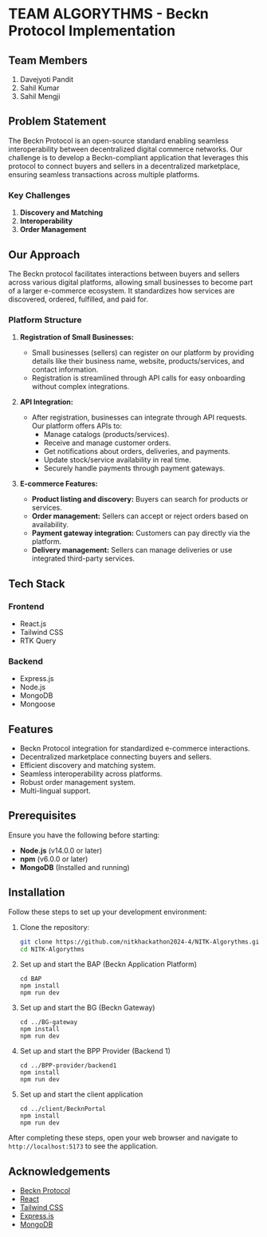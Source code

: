# TEAM ALGORYTHMS - Beckn Protocol Implementation

## Team Members
1. Davejyoti Pandit
2. Sahil Kumar
3. Sahil Mengji

## Problem Statement

The Beckn Protocol is an open-source standard enabling seamless interoperability between decentralized digital commerce networks. Our challenge is to develop a Beckn-compliant application that leverages this protocol to connect buyers and sellers in a decentralized marketplace, ensuring seamless transactions across multiple platforms.

### Key Challenges
1. **Discovery and Matching**
2. **Interoperability**
3. **Order Management**

## Our Approach

The Beckn protocol facilitates interactions between buyers and sellers across various digital platforms, allowing small businesses to become part of a larger e-commerce ecosystem. It standardizes how services are discovered, ordered, fulfilled, and paid for.

### Platform Structure

1. **Registration of Small Businesses:**
   - Small businesses (sellers) can register on our platform by providing details like their business name, website, products/services, and contact information.
   - Registration is streamlined through API calls for easy onboarding without complex integrations.

2. **API Integration:**
   - After registration, businesses can integrate through API requests. Our platform offers APIs to:
     - Manage catalogs (products/services).
     - Receive and manage customer orders.
     - Get notifications about orders, deliveries, and payments.
     - Update stock/service availability in real time.
     - Securely handle payments through payment gateways.

3. **E-commerce Features:**
   - **Product listing and discovery:** Buyers can search for products or services.
   - **Order management:** Sellers can accept or reject orders based on availability.
   - **Payment gateway integration:** Customers can pay directly via the platform.
   - **Delivery management:** Sellers can manage deliveries or use integrated third-party services.

## Tech Stack

### Frontend
- React.js
- Tailwind CSS
- RTK Query

### Backend
- Express.js
- Node.js
- MongoDB
- Mongoose

## Features

- Beckn Protocol integration for standardized e-commerce interactions.
- Decentralized marketplace connecting buyers and sellers.
- Efficient discovery and matching system.
- Seamless interoperability across platforms.
- Robust order management system.
- Multi-lingual support.

## Prerequisites

Ensure you have the following before starting:
- **Node.js** (v14.0.0 or later)
- **npm** (v6.0.0 or later)
- **MongoDB** (Installed and running)

## Installation

Follow these steps to set up your development environment:

1. Clone the repository:
   ```bash
   git clone https://github.com/nitkhackathon2024-4/NITK-Algorythms.git
   cd NITK-Algorythms

2. Set up and start the BAP (Beckn Application Platform)
   ```
   cd BAP
   npm install
   npm run dev
   ```

3. Set up and start the BG (Beckn Gateway)
   ```
   cd ../BG-gateway
   npm install
   npm run dev
   ```

4. Set up and start the BPP Provider (Backend 1)
   ```
   cd ../BPP-provider/backend1
   npm install
   npm run dev
   ```

5. Set up and start the client application
   ```
   cd ../client/BecknPortal
   npm install
   npm run dev
   ```

After completing these steps, open your web browser and navigate to `http://localhost:5173` to see the application.



## Acknowledgements

- [Beckn Protocol](https://beckn.org/)
- [React](https://reactjs.org/)
- [Tailwind CSS](https://tailwindcss.com/)
- [Express.js](https://expressjs.com/)
- [MongoDB](https://www.mongodb.com/)
